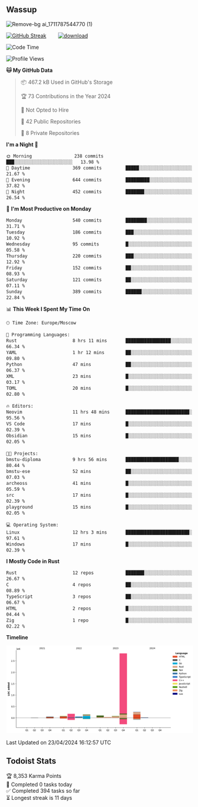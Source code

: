 ## Wassup

![Remove-bg ai_1711787544770 (1)](https://github.com/archeoss/archeoss/assets/68448737/e31def6e-524e-4c2b-930d-f672afbf4b77)

<!--
-->

[![GitHub Streak](http://github-readme-streak-stats.herokuapp.com?user=archeoss&theme=shades-of-purple&hide_border=true&date_format=j%20M%5B%20Y%5D)](https://git.io/streak-stats)&nbsp;&nbsp;&nbsp;&nbsp;&nbsp;&nbsp;&nbsp;&nbsp;[![download](https://user-images.githubusercontent.com/68448737/147796309-d8b65b1d-4dde-40d9-b03a-2b42aaa6cd43.jpeg)
](http://bmstu.ru/)

<!--START_SECTION:waka-->
![Code Time](http://img.shields.io/badge/Code%20Time-2%2C635%20hrs%2015%20mins-blue)

![Profile Views](http://img.shields.io/badge/Profile%20Views-24-blue)

**🐱 My GitHub Data** 

> 📦 467.2 kB Used in GitHub's Storage 
 > 
> 🏆 73 Contributions in the Year 2024
 > 
> 🚫 Not Opted to Hire
 > 
> 📜 42 Public Repositories 
 > 
> 🔑 8 Private Repositories 
 > 
**I'm a Night 🦉** 

```text
🌞 Morning                238 commits         ███░░░░░░░░░░░░░░░░░░░░░░   13.98 % 
🌆 Daytime                369 commits         █████░░░░░░░░░░░░░░░░░░░░   21.67 % 
🌃 Evening                644 commits         █████████░░░░░░░░░░░░░░░░   37.82 % 
🌙 Night                  452 commits         ███████░░░░░░░░░░░░░░░░░░   26.54 % 
```
📅 **I'm Most Productive on Monday** 

```text
Monday                   540 commits         ████████░░░░░░░░░░░░░░░░░   31.71 % 
Tuesday                  186 commits         ███░░░░░░░░░░░░░░░░░░░░░░   10.92 % 
Wednesday                95 commits          █░░░░░░░░░░░░░░░░░░░░░░░░   05.58 % 
Thursday                 220 commits         ███░░░░░░░░░░░░░░░░░░░░░░   12.92 % 
Friday                   152 commits         ██░░░░░░░░░░░░░░░░░░░░░░░   08.93 % 
Saturday                 121 commits         ██░░░░░░░░░░░░░░░░░░░░░░░   07.11 % 
Sunday                   389 commits         ██████░░░░░░░░░░░░░░░░░░░   22.84 % 
```


📊 **This Week I Spent My Time On** 

```text
🕑︎ Time Zone: Europe/Moscow

💬 Programming Languages: 
Rust                     8 hrs 11 mins       █████████████████░░░░░░░░   66.34 % 
YAML                     1 hr 12 mins        ██░░░░░░░░░░░░░░░░░░░░░░░   09.80 % 
Python                   47 mins             ██░░░░░░░░░░░░░░░░░░░░░░░   06.37 % 
XML                      23 mins             █░░░░░░░░░░░░░░░░░░░░░░░░   03.17 % 
TOML                     20 mins             █░░░░░░░░░░░░░░░░░░░░░░░░   02.80 % 

🔥 Editors: 
Neovim                   11 hrs 48 mins      ████████████████████████░   95.56 % 
VS Code                  17 mins             █░░░░░░░░░░░░░░░░░░░░░░░░   02.39 % 
Obsidian                 15 mins             █░░░░░░░░░░░░░░░░░░░░░░░░   02.05 % 

🐱‍💻 Projects: 
bmstu-diploma            9 hrs 56 mins       ████████████████████░░░░░   80.44 % 
bmstu-ese                52 mins             ██░░░░░░░░░░░░░░░░░░░░░░░   07.03 % 
archeoss                 41 mins             █░░░░░░░░░░░░░░░░░░░░░░░░   05.59 % 
src                      17 mins             █░░░░░░░░░░░░░░░░░░░░░░░░   02.39 % 
playground               15 mins             █░░░░░░░░░░░░░░░░░░░░░░░░   02.05 % 

💻 Operating System: 
Linux                    12 hrs 3 mins       ████████████████████████░   97.61 % 
Windows                  17 mins             █░░░░░░░░░░░░░░░░░░░░░░░░   02.39 % 
```

**I Mostly Code in Rust** 

```text
Rust                     12 repos            ███████░░░░░░░░░░░░░░░░░░   26.67 % 
C                        4 repos             ██░░░░░░░░░░░░░░░░░░░░░░░   08.89 % 
TypeScript               3 repos             ██░░░░░░░░░░░░░░░░░░░░░░░   06.67 % 
HTML                     2 repos             █░░░░░░░░░░░░░░░░░░░░░░░░   04.44 % 
Zig                      1 repo              █░░░░░░░░░░░░░░░░░░░░░░░░   02.22 % 
```



**Timeline**

![Lines of Code chart](https://raw.githubusercontent.com/archeoss/archeoss/master/assets/bar_graph.png)


 Last Updated on 23/04/2024 16:12:57 UTC
<!--END_SECTION:waka-->

## Todoist Stats

<!-- TODO-IST:START -->
🏆  8,353 Karma Points           
🌸  Completed 0 tasks today           
✅  Completed 394 tasks so far           
⏳  Longest streak is 11 days
<!-- TODO-IST:END -->
